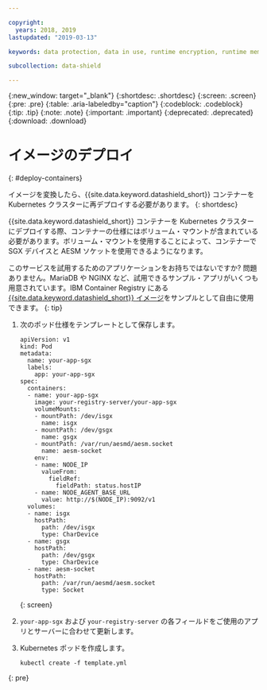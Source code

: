 ```yaml
---

copyright:
  years: 2018, 2019
lastupdated: "2019-03-13"

keywords: data protection, data in use, runtime encryption, runtime memory encryption, encrypted memory, intel sgx, software guard extensions, fortanix runtime encryption

subcollection: data-shield

---
```


{:new_window: target="_blank"}
{:shortdesc: .shortdesc}
{:screen: .screen}
{:pre: .pre}
{:table: .aria-labeledby="caption"}
{:codeblock: .codeblock}
{:tip: .tip}
{:note: .note}
{:important: .important}
{:deprecated: .deprecated}
{:download: .download}


# イメージのデプロイ
{: #deploy-containers}

イメージを変換したら、{{site.data.keyword.datashield_short}} コンテナーを Kubernetes クラスターに再デプロイする必要があります。
{: shortdesc}

{{site.data.keyword.datashield_short}} コンテナーを Kubernetes クラスターにデプロイする際、コンテナーの仕様にはボリューム・マウントが含まれている必要があります。ボリューム・マウントを使用することによって、コンテナーで SGX デバイスと AESM ソケットを使用できるようになります。

このサービスを試用するためのアプリケーションをお持ちではないですか? 問題ありません。MariaDB や NGINX など、試用できるサンプル・アプリがいくつも用意されています。IBM Container Registry にある [{{site.data.keyword.datashield_short}} イメージ](/docs/services/Registry?topic=RegistryImages-datashield-mariadb_starter#datashield-mariadb_starter)をサンプルとして自由に使用できます。
{: tip}

1. 次のポッド仕様をテンプレートとして保存します。

    ```
    apiVersion: v1
    kind: Pod
    metadata:
      name: your-app-sgx
      labels:
        app: your-app-sgx
    spec:
      containers:
      - name: your-app-sgx
        image: your-registry-server/your-app-sgx
        volumeMounts:
        - mountPath: /dev/isgx
          name: isgx
        - mountPath: /dev/gsgx
          name: gsgx
        - mountPath: /var/run/aesmd/aesm.socket
          name: aesm-socket
        env:
        - name: NODE_IP
          valueFrom:
            fieldRef:
              fieldPath: status.hostIP
        - name: NODE_AGENT_BASE_URL
          value: http://$(NODE_IP):9092/v1
      volumes:
      - name: isgx
        hostPath:
          path: /dev/isgx
          type: CharDevice
      - name: gsgx
        hostPath:
          path: /dev/gsgx
          type: CharDevice
      - name: aesm-socket
        hostPath:
          path: /var/run/aesmd/aesm.socket
          type: Socket
    ```
    {: screen}

2. `your-app-sgx` および `your-registry-server` の各フィールドをご使用のアプリとサーバーに合わせて更新します。

3. Kubernetes ポッドを作成します。

   ```
   kubectl create -f template.yml
   ```
  {: pre}

